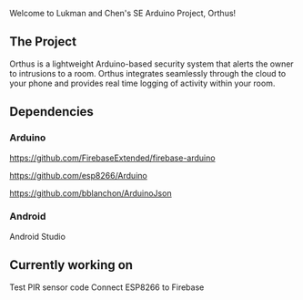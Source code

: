 Welcome to Lukman and Chen's SE Arduino Project, Orthus!

## The Project

Orthus is a lightweight Arduino-based security system that alerts the owner to intrusions to a room. Orthus integrates seamlessly through the cloud to your phone and provides real time logging of activity within your room.


## Dependencies

### Arduino

https://github.com/FirebaseExtended/firebase-arduino

https://github.com/esp8266/Arduino

https://github.com/bblanchon/ArduinoJson


### Android

Android Studio


## Currently working on
Test PIR sensor code
Connect ESP8266 to Firebase